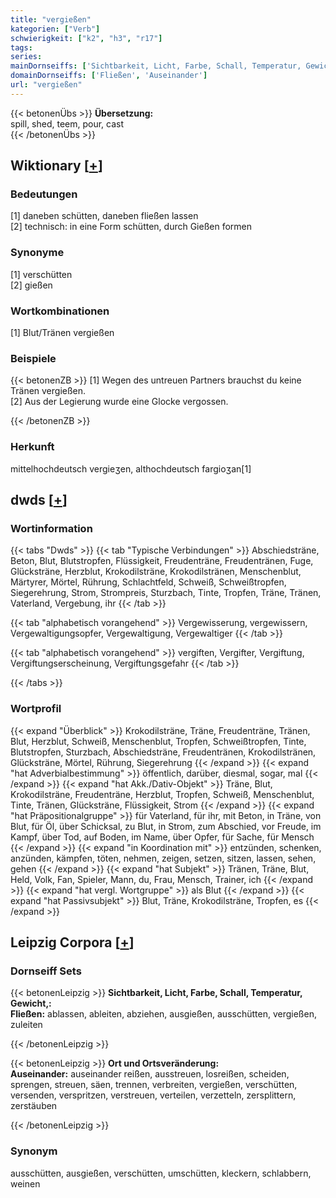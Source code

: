 ```yaml
---
title: "vergießen"
kategorien: ["Verb"]
schwierigkeit: ["k2", "h3", "r17"]
tags:
series:
mainDornseiffs: ['Sichtbarkeit, Licht, Farbe, Schall, Temperatur, Gewicht,', 'Ort und Ortsveränderung']
domainDornseiffs: ['Fließen', 'Auseinander']
url: "vergießen"
---
```


{{< betonenÜbs >}}
**Übersetzung:**  
spill, shed, teem, pour, cast  
{{< /betonenÜbs >}}

## Wiktionary [[+](https://de.wiktionary.org/wiki/vergießen)]

### Bedeutungen
[1] daneben schütten, daneben fließen lassen  
[2] technisch: in eine Form schütten, durch Gießen formen  

### Synonyme
[1] verschütten  
[2] gießen  

### Wortkombinationen
[1] Blut/Tränen vergießen  

### Beispiele
{{< betonenZB >}}
[1] Wegen des untreuen Partners brauchst du keine Tränen vergießen.  
[2] Aus der Legierung wurde eine Glocke vergossen.  

{{< /betonenZB >}}
### Herkunft
mittelhochdeutsch vergieʒen, althochdeutsch fargioʒan[1]  



## dwds [[+](https://www.dwds.de/wb/vergießen)]

### Wortinformation
{{< tabs "Dwds" >}}
{{< tab "Typische Verbindungen" >}}
Abschiedsträne, Beton, Blut, Blutstropfen, Flüssigkeit, Freudenträne, Freudentränen, Fuge, Glücksträne, Herzblut, Krokodilsträne, Krokodilstränen, Menschenblut, Märtyrer, Mörtel, Rührung, Schlachtfeld, Schweiß, Schweißtropfen, Siegerehrung, Strom, Strompreis, Sturzbach, Tinte, Tropfen, Träne, Tränen, Vaterland, Vergebung, ihr
{{< /tab >}}

{{< tab "alphabetisch vorangehend" >}}
Vergewisserung, vergewissern, Vergewaltigungsopfer, Vergewaltigung, Vergewaltiger
{{< /tab >}}

{{< tab "alphabetisch vorangehend" >}}
vergiften, Vergifter, Vergiftung, Vergiftungserscheinung, Vergiftungsgefahr
{{< /tab >}}

{{< /tabs >}}

### Wortprofil
{{< expand "Überblick" >}} Krokodilsträne, Träne, Freudenträne, Tränen, Blut, Herzblut, Schweiß, Menschenblut, Tropfen, Schweißtropfen, Tinte, Blutstropfen, Sturzbach, Abschiedsträne, Freudentränen, Krokodilstränen, Glücksträne, Mörtel, Rührung, Siegerehrung {{< /expand >}}
{{< expand "hat Adverbialbestimmung" >}} öffentlich, darüber, diesmal, sogar, mal {{< /expand >}}
{{< expand "hat Akk./Dativ-Objekt" >}} Träne, Blut, Krokodilsträne, Freudenträne, Herzblut, Tropfen, Schweiß, Menschenblut, Tinte, Tränen, Glücksträne, Flüssigkeit, Strom {{< /expand >}}
{{< expand "hat Präpositionalgruppe" >}} für Vaterland, für ihr, mit Beton, in Träne, von Blut, für Öl, über Schicksal, zu Blut, in Strom, zum Abschied, vor Freude, im Kampf, über Tod, auf Boden, im Name, über Opfer, für Sache, für Mensch {{< /expand >}}
{{< expand "in Koordination mit" >}} entzünden, schenken, anzünden, kämpfen, töten, nehmen, zeigen, setzen, sitzen, lassen, sehen, gehen {{< /expand >}}
{{< expand "hat Subjekt" >}} Tränen, Träne, Blut, Held, Volk, Fan, Spieler, Mann, du, Frau, Mensch, Trainer, ich {{< /expand >}}
{{< expand "hat vergl. Wortgruppe" >}} als Blut {{< /expand >}}
{{< expand "hat Passivsubjekt" >}} Blut, Träne, Krokodilsträne, Tropfen, es {{< /expand >}}

## Leipzig Corpora [[+](https://corpora.uni-leipzig.de/en/res?word=vergießen&corpusId=deu_newscrawl-public_2018)]

### Dornseiff Sets
{{< betonenLeipzig >}}
**Sichtbarkeit, Licht, Farbe, Schall, Temperatur, Gewicht,:**  
**Fließen:** ablassen, ableiten, abziehen, ausgießen, ausschütten, vergießen, zuleiten  

{{< /betonenLeipzig >}}


{{< betonenLeipzig >}}
**Ort und Ortsveränderung:**  
**Auseinander:** auseinander reißen, ausstreuen, losreißen, scheiden, sprengen, streuen, säen, trennen, verbreiten, vergießen, verschütten, versenden, verspritzen, verstreuen, verteilen, verzetteln, zersplittern, zerstäuben  

{{< /betonenLeipzig >}}

### Synonym
ausschütten, ausgießen, verschütten, umschütten, kleckern, schlabbern, weinen

